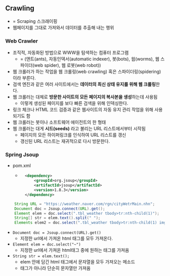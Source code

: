 ## Crawling
- = Scraping 스크래이핑
- 웹페이지를 그대로 가져와서 데이터를 추출해 내는 행위
### Web Crawler
- 조직적, 자동화된 방법으로 WWW을 탐색하는 컴퓨터 프로그램
    - = (앤트(ants), 자동인덱서(automatic indexer), 봇(bots), 웜(worms), 웹 스파이더(web spider), 웹 로봇(web robot))
- 웹 크롤러가 하는 작업을 웹 크롤링(web crawling) 혹은 스파이더링(spidering)이라 부른다.
- 검색 엔진과 같은 여러 사이트에서는 **데이터의 최신 상태 유지를 위해 웹 크롤링**한다.
- 웹 크롤러는 대체로 **방문한 사이트의 모든 페이지의 복사본을 생성**하는데 사용됨
    - 이렇게 생성된 페이지를 보다 빠른 검색을 위해 인덱싱한다.
- 링크 체크나 HTML 코드 검증과 같은 웹사이트의 자동 유지 관리 작업을 위해 사용되기도 함
- 웹 크롤러는 봇이나 소프트웨어 에이전트의 한 형태
- 웹 크롤러는 대게 **시드(seeds)** 라고 불리는 URL 리스트에서부터 시작됨
    - 페이지의 모든 하이퍼링크를 인식하여 URL 리스트를 갱신
    - 갱신된 URL 리스트는 재귀적으로 다시 방문한다.

### Spring Jsoup

- pom.xml
    - ```xml
        <dependency>
            <groupId>org.jsoup</groupId>
            <artifactId>jsoup</artifactId>
            <version>1.8.3</version>
        </dependency>
      ```

```java
    String URL = "https://weather.naver.com/rgn/cityWetrMain.nhn";
    Document doc = Jsoup.connect(URL).get();
    Element elem = doc.select(".tbl_weather tbody>tr:nth-child(1)");
    String[] str = elem.text().split(" ");
    Elements elem2 = doc.select(".tbl_weather tbody>tr:nth-child(1) img");
```
- ```Document doc = Jsoup.connect(URL).get()```
    - 지정한 url에서 가져온 html 태그를 모두 가져온다.
- ```Element elem = doc.select("~")```
    - 지정한 url에서 가져온 html태그 중에 원하는 태그를 가져옴
- ```String str = elem.text(); ```
    - elem 안에 담긴 html 태그에서 문자열을 모두 가져오는 메소드
    - 태그가 아니라 단순히 문자열만 가져옴